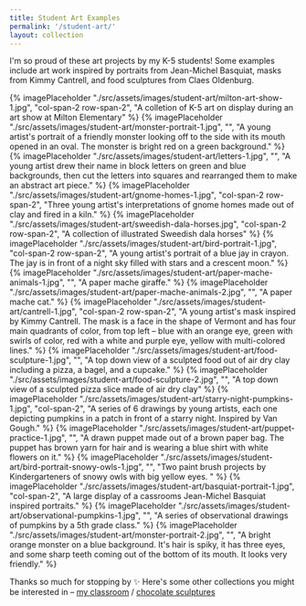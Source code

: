 ```yaml
---
title: Student Art Examples
permalink: '/student-art/'
layout: collection
---
```


I'm so proud of these art projects by my K-5 students! Some examples include art work inspired by portraits from Jean-Michel Basquiat, masks from Kimmy Cantrell, and food sculptures from Claes Oldenburg.

<div class="media-grid">
  {% imagePlaceholder "./src/assets/images/student-art/milton-art-show-1.jpg", "col-span-2 row-span-2", "A colletion of K-5 art on display during an art show at Milton Elementary" %}
  {% imagePlaceholder "./src/assets/images/student-art/monster-portrait-1.jpg", "", "A young artist's portrait of a friendly monster looking off to the side with its mouth opened in an oval. The monster is bright red on a green background." %}
  {% imagePlaceholder "./src/assets/images/student-art/letters-1.jpg", "", "A young artist drew their name in block letters on green and blue backgrounds, then cut the letters into squares and rearranged them to make an abstract art piece." %}
  {% imagePlaceholder "./src/assets/images/student-art/gnome-homes-1.jpg", "col-span-2 row-span-2", "Three young artist's interpretations of gnome homes made out of clay and fired in a kiln." %}
  {% imagePlaceholder "./src/assets/images/student-art/sweedish-dala-horses.jpg", "col-span-2 row-span-2", "A collection of illustrated Sweedish dala horses" %}
  {% imagePlaceholder "./src/assets/images/student-art/bird-portrait-1.jpg", "col-span-2 row-span-2", "A young artist's portrait of a blue jay in crayon. The jay is in front of a night sky filled with stars and a crescent moon." %}
  {% imagePlaceholder "./src/assets/images/student-art/paper-mache-animals-1.jpg", "", "A paper mache giraffe." %}
  {% imagePlaceholder "./src/assets/images/student-art/paper-mache-animals-2.jpg", "", "A paper mache cat." %}
  {% imagePlaceholder "./src/assets/images/student-art/cantrell-1.jpg", "col-span-2 row-span-2", "A young artist's mask inspired by Kimmy Cantrell. The mask is a face in the shape of Vermont and has four main quadrants of color, from top left – blue with an orange eye, green with swirls of color, red with a white and purple eye, yellow with multi-colored lines." %}
  {% imagePlaceholder "./src/assets/images/student-art/food-sculpture-1.jpg", "", "A top down view of a sculpted food out of air dry clay including a pizza, a bagel, and a cupcake." %}
  {% imagePlaceholder "./src/assets/images/student-art/food-sculpture-2.jpg", "", "A top down view of a sculpted pizza slice made of air dry clay" %}
  {% imagePlaceholder "./src/assets/images/student-art/starry-night-pumpkins-1.jpg", "col-span-2", "A series of 6 drawings by young artists, each one depicting pumpkins in a patch in front of a starry night. Inspired by Van Gough." %}
  {% imagePlaceholder "./src/assets/images/student-art/puppet-practice-1.jpg", "", "A drawn puppet made out of a brown paper bag. The puppet has brown yarn for hair and is wearing a blue shirt with white flowers on it." %}
  {% imagePlaceholder "./src/assets/images/student-art/bird-portrait-snowy-owls-1.jpg", "", "Two paint brush projects by Kindergarteners of snowy owls with big yellow eyes. " %}
  {% imagePlaceholder "./src/assets/images/student-art/basquiat-portrait-1.jpg", "col-span-2", "A large display of a cassrooms Jean-Michel Basquiat inspired portraits." %}
  {% imagePlaceholder "./src/assets/images/student-art/observational-pumpkins-1.jpg", "", "A series of observational drawings of pumpkins by a 5th grade class." %}
  {% imagePlaceholder "./src/assets/images/student-art/monster-portrait-2.jpg", "", "A bright orange monster on a blue background. It's hair is spiky, it has three eyes, and some sharp teeth coming out of the bottom of its mouth. It looks very friendly." %}
</div>

Thanks so much for stopping by ✨ Here's some other collections you might be interested in&nbsp;&#8211;&nbsp;[my classroom](/classroom/) / [chocolate sculptures](/chocolate/)

